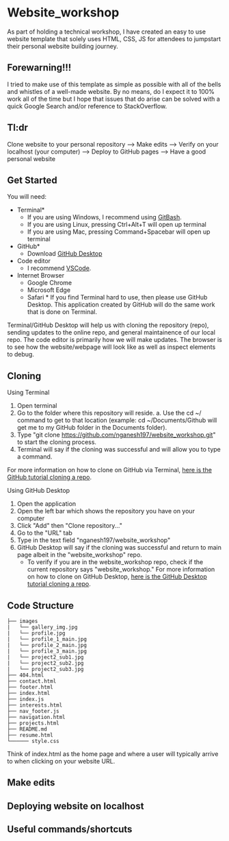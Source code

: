 # Website_workshop

As part of holding a technical workshop, I have created an easy to use website template that solely uses HTML, CSS, JS for attendees to jumpstart their personal website building journey.

## Forewarning!!!
I tried to make use of this template as simple as possible with all of the bells and whistles of a well-made website. By no means, do I expect it to 100% work all of the time but I hope that issues that do arise can be solved with a quick Google Search and/or reference to StackOverflow.  

## Tl:dr
Clone website to your personal repository --> Make edits --> Verify on your localhost (your computer) --> Deploy to GitHub pages --> Have a good personal website

## Get Started
You will need:
* Terminal\*
    - If you are using Windows, I recommend using [GitBash](https://gitforwindows.org/).
    - If you are using Linux, pressing Ctrl+Alt+T will open up terminal 
    - If you are using Mac, pressing Command+Spacebar will open up terminal 
* GitHub\*
    - Download [GitHub Desktop](https://desktop.github.com/)
* Code editor
    - I recommend [VSCode](https://code.visualstudio.com/). 
* Internet Browser
    - Google Chrome
    - Microsoft Edge
    - Safari
\* If you find Terminal hard to use, then please use GitHub Desktop. This application created by GitHub will do the same work that is done on Terminal. 

Terminal/GitHub Desktop will help us with cloning the repository (repo), sending updates to the online repo, and general maintainence of our local repo. The code editor is primarily how we will make updates. The browser is to see how the website/webpage will look like as well as inspect elements to debug. 

## Cloning
Using Terminal
1. Open terminal
2. Go to the folder where this repository will reside.
   a. Use the cd ~/<FOLDERPATH> command to get to that location (example: cd ~/Documents/Github will get me to my GitHub folder in the Documents folder).
3. Type "git clone https://github.com/nganesh197/website_workshop.git" to start the cloning process.
4. Terminal will say if the cloning was successful and will allow you to type a command.
 
For more information on how to clone on GitHub via Terminal, [here is the GitHub tutorial cloning a repo](https://docs.github.com/en/repositories/creating-and-managing-repositories/cloning-a-repository). 

Using GitHub Desktop
 1. Open the application
 2. Open the left bar which shows the repository you have on your computer
 3. Click "Add" then "Clone repository..."
 4. Go to the "URL" tab 
 5. Type in the text field "nganesh197/website_workshop"
 6. GitHub Desktop will say if the cloning was successful and return to main page albeit in the "website_workshop" repo.
    - To verify if you are in the website_workshop repo, check if the current repository says "website_workshop."
For more information on how to clone on GitHub Desktop, [here is the GitHub Desktop tutorial cloning a repo](https://docs.github.com/en/desktop/contributing-and-collaborating-using-github-desktop/adding-and-cloning-repositories/cloning-a-repository-from-github-to-github-desktop). 
## Code Structure
```
├── images 
|   └── gallery_img.jpg
|   └── profile.jpg
|   └── profile_1_main.jpg
|   └── profile_2_main.jpg
|   └── profile_3_main.jpg
|   └── project2_sub1.jpg
|   └── project2_sub2.jpg
|   └── project2_sub3.jpg
├── 404.html
├── contact.html
├── footer.html
├── index.html
├── index.js
├── interests.html
├── nav_footer.js 
├── navigation.html
├── projects.html
├── README.md
├── resume.html
└────── style.css

```
Think of index.html as the home page and where a user will typically arrive to when clicking on your website URL.

## Make edits


## Deploying website on localhost 

## Useful commands/shortcuts
